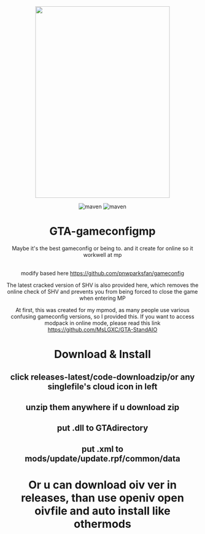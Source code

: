 <div align=center><img width="350" height="500" src="https://raw.githubusercontent.com/MsLGXC/GTA-StandAIO/main/Elaina.jpg"/>

![maven](https://img.shields.io/badge/MsLGXC-%E6%B5%81%E5%85%89%E6%98%9F%E8%BE%B0-brightgreen)
![maven](https://img.shields.io/badge/GTA-1.67[3028]-darkgreen)
  
  <h1>GTA-gameconfigmp</h1>
  Maybe it's the best gameconfig or being to. and it create for online so it workwell at mp<br><br>
  
  modify based here https://github.com/pnwparksfan/gameconfig

  The latest cracked version of SHV is also provided here, which removes the online check of SHV and prevents you from being forced to close the game when entering MP

  At first, this was created for my mpmod, as many people use various confusing gameconfig versions, so I provided this. If you want to access modpack in online mode, please read this link https://github.com/MsLGXC/GTA-StandAIO

  # Download & Install
  ## click releases-latest/code-downloadzip/or any singlefile's cloud icon in left
  ## unzip them anywhere if u download zip
  ## put .dll to GTAdirectory
  ## put .xml to mods/update/update.rpf/common/data<br>

  # Or u can download oiv ver in releases, than use openiv open oivfile and auto install like othermods

  